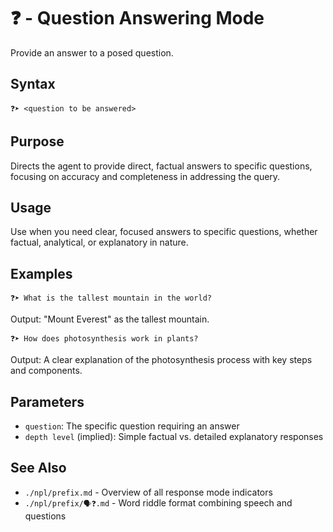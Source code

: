 # ❓ - Question Answering Mode
Provide an answer to a posed question.

## Syntax
`❓➤ <question to be answered>`

## Purpose
Directs the agent to provide direct, factual answers to specific questions, focusing on accuracy and completeness in addressing the query.

## Usage
Use when you need clear, focused answers to specific questions, whether factual, analytical, or explanatory in nature.

## Examples
```example
❓➤ What is the tallest mountain in the world?
```

Output: "Mount Everest" as the tallest mountain.

```example
❓➤ How does photosynthesis work in plants?
```

Output: A clear explanation of the photosynthesis process with key steps and components.

## Parameters
- `question`: The specific question requiring an answer
- `depth level` (implied): Simple factual vs. detailed explanatory responses

## See Also
- `./npl/prefix.md` - Overview of all response mode indicators
- `./npl/prefix/🗣️❓.md` - Word riddle format combining speech and questions